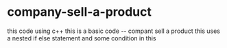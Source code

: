 # company-sell-a-product 
this code using c++ this is a basic code -- compant sell a product
this uses a nested if else statement and some condition in this 
